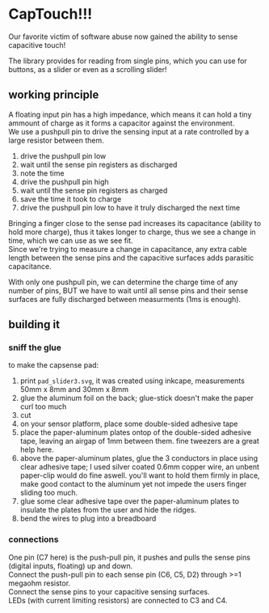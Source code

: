 # CapTouch!!!
Our favorite victim of software abuse now gained the ability to sense capacitive touch!  

The library provides for reading from single pins, which you can use for buttons, as a slider or even as a scrolling slider!  

## working principle

A floating input pin has a high impedance, which means it can hold a tiny ammount of charge as it forms a capacitor against the environment.  
We use a pushpull pin to drive the sensing input at a rate controlled by a large resistor between them.  
1. drive the pushpull pin low
2. wait until the sense pin registers as discharged
3. note the time
4. drive the pushpull pin high
5. wait until the sense pin registers as charged
6. save the time it took to charge
7. drive the pushpull pin low to have it truly discharged the next time

Bringing a finger close to the sense pad increases its capacitance (ability to hold more charge), thus it takes longer to charge, thus we see a change in time, which we can use as we see fit.  
Since we're trying to measure a change in capacitance, any extra cable length between the sense pins and the capacitive surfaces adds parasitic capacitance.  

With only one pushpull pin, we can determine the charge time of any number of pins, BUT we have to wait until all sense pins and their sense surfaces are fully discharged between measurments (1ms is enough).  

## building it

### sniff the glue

to make the capsense pad:
1. print `pad_slider3.svg`, it was created using inkcape, measurements 50mm x 8mm and 30mm x 8mm
2. glue the aluminum foil on the back; glue-stick doesn't make the paper curl too much
3. cut
4. on your sensor platform, place some double-sided adhesive tape
5. place the paper-aluminum plates ontop of the double-sided adhesive tape, leaving an airgap of 1mm between them. fine tweezers are a great help here.
6. above the paper-aluminum plates, glue the 3 conductors in place using clear adhesive tape; I used silver coated 0.6mm copper wire, an unbent paper-clip would do fine aswell. you'll want to hold them firmly in place, make good contact to the aluminum yet not impede the users finger sliding too much.
7. glue some clear adhesive tape over the paper-aluminum plates to insulate the plates from the user and hide the ridges.
8. bend the wires to plug into a breadboard

### connections

One pin (C7 here) is the push-pull pin, it pushes and pulls the sense pins (digital inputs, floating) up and down.  
Connect the push-pull pin to each sense pin (C6, C5, D2) through >=1 megaohm resistor.  
Connect the sense pins to your capacitive sensing surfaces.  
LEDs (with current limiting resistors) are connected to C3 and C4.
